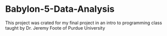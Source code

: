 # Babylon-5-Data-Analysis
This project was crated for my final project in an intro to programming class taught by Dr. Jeremy Foote of Purdue University
